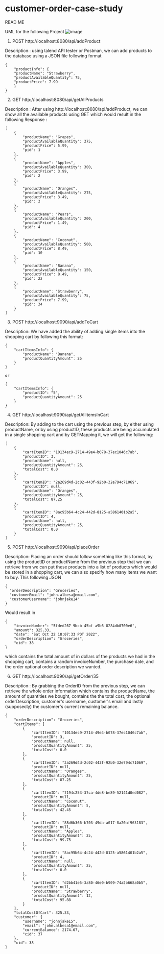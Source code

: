 # customer-order-case-study
READ ME

UML for the following Project
![image](https://user-images.githubusercontent.com/107880782/197141984-046080f2-991e-4aee-ba52-712b875c2a31.png)

1. POST http://localhost:8080/api/addProduct

Description : using talend API tester or Postman, we can add products to the database using a JSON file following format
```
{
    "productInfo": {
    "productName": "Strawberry",
    "productAvailableQuantity": 75,
    "productPrice": 7.99
    }
}
```

2. GET  http://localhost:8080/api/getAllProducts

Description : After using http://localhost:8080/api/addProduct, we can show all the available products using GET which would result in the following
Response : 
```
[
    {
        "productName": "Grapes",
        "productAvailableQuantity": 375,
        "productPrice": 5.99,
        "pid": 1
    },
    {
        "productName": "Apples",
        "productAvailableQuantity": 300,
        "productPrice": 3.99,
        "pid": 2
    },
    {
        "productName": "Oranges",
        "productAvailableQuantity": 275,
        "productPrice": 3.49,
        "pid": 3
    },
    {
        "productName": "Pears",
        "productAvailableQuantity": 200,
        "productPrice": 1.49,
        "pid": 4
    },
    {
        "productName": "Coconut",
        "productAvailableQuantity": 500,
        "productPrice": 8.49,
        "pid": 10
    },
    {
        "productName": "Banana",
        "productAvailableQuantity": 150,
        "productPrice": 8.49,
        "pid": 22
    },
    {
        "productName": "Strawberry",
        "productAvailableQuantity": 75,
        "productPrice": 7.99,
        "pid": 34
    }
]
```

3. POST http://localhost:9090/api/addToCart

Description: We have added the ability of adding single items into the shopping cart by following this format:

```
{
    "cartItemsInfo": {
        "productName": "Banana",
        "productQuantityAmount": 25
    }
}

or

{
    "cartItemsInfo": {
        "productID": "5",
        "productQuantityAmount": 25
    }
}

```

4. GET http://localhost:9090/api/getAllItemsInCart

Description: By adding to the cart using the previous step, by either using productName, or by using productID, these products are being accumulated in a single shopping cart and by GETMapping it, we will get the following:

```
[
    {
        "cartItemID": "10134ec9-2714-49e4-b078-37ec1046c7ab",
        "productID": 3,
        "productName": null,
        "productQuantityAmount": 25,
        "totalCost": 0.0
    },
    {
        "cartItemID": "2a269d4d-2c02-443f-92b0-32e794c71069",
        "productID": null,
        "productName": "Oranges",
        "productQuantityAmount": 25,
        "totalCost": 87.25
    },
    {
        "cartItemID": "8ac95b64-4c24-442d-8125-a5861401b2a5",
        "productID": 4,
        "productName": null,
        "productQuantityAmount": 25,
        "totalCost": 0.0
    }
]
```

5. POST http://localhost:9090/api/placeOrder


Description: Placing an order should follow something like this format, by using the productID or productName from the previous step that we can retrieve from
we can put these products into a list of products which would be stored in a shopping cart, we can also specify how many items we want to buy.
This following JSON
```
{
  "orderDescription": "Groceries",
  "customerEmail": "john.albesa@email.com",
  "customerUsername": "johnjake14"
}
```

Would result in 

```
{
    "invoiceNumber": "5fded267-9bcb-45bf-a9b6-8284db0700e6",
    "amount": 325.33,
    "date": "Sat Oct 22 18:07:33 PDT 2022",
    "orderDescription": "Groceries",
    "oid": 38
}

```
which contains the total amount of in dollars of the products we had in the shopping cart, contains a random invoiceNumber, the purchase date, and the order optional order description we wanted.

6. GET http://localhost:9090/api/getOrder/35

Description : By grabbing the OrderID from the previous step, we can retrieve the whole order information which contains the productName, the amount of quantities we bought, contains the the total cost, the optional orderDescription, customer's username, customer's email and lastly (supposedly) the customer's current remaining balance.

```
{
    "orderDescription": "Groceries",
    "cartItems": [
        {
            "cartItemID": "10134ec9-2714-49e4-b078-37ec1046c7ab",
            "productID": 3,
            "productName": null,
            "productQuantityAmount": 25,
            "totalCost": 0.0
        },
        {
            "cartItemID": "2a269d4d-2c02-443f-92b0-32e794c71069",
            "productID": null,
            "productName": "Oranges",
            "productQuantityAmount": 25,
            "totalCost": 87.25
        },
        {
            "cartItemID": "7194c253-37ca-4de8-be89-52141d0ed082",
            "productID": null,
            "productName": "Coconut",
            "productQuantityAmount": 5,
            "totalCost": 42.45
        },
        {
            "cartItemID": "88d6b366-b703-49da-a017-8a20af963183",
            "productID": null,
            "productName": "Apples",
            "productQuantityAmount": 25,
            "totalCost": 99.75
        },
        {
            "cartItemID": "8ac95b64-4c24-442d-8125-a5861401b2a5",
            "productID": 4,
            "productName": null,
            "productQuantityAmount": 25,
            "totalCost": 0.0
        },
        {
            "cartItemID": "d2bb41e5-3a80-46e0-b909-74a2b668a0b5",
            "productID": null,
            "productName": "Strawberry",
            "productQuantityAmount": 12,
            "totalCost": 95.88
        }
    ],
    "totalCostOfCart": 325.33,
    "customer": {
        "username": "johnjake15",
        "email": "john.albesa1@email.com",
        "currentBalance": 2174.67,
        "cid": 37
    },
    "oid": 38
}
```
